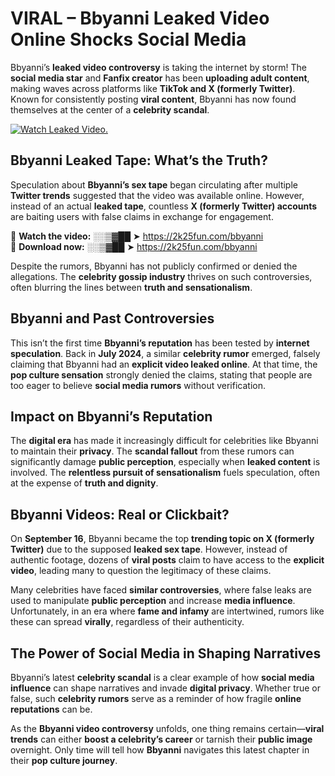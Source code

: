 # VIRAL – Bbyanni Leaked Video Online Shocks Social Media 

Bbyanni’s **leaked video controversy** is taking the internet by storm! The **social media star** and **Fanfix creator** has been **uploading adult content**, making waves across platforms like **TikTok and X (formerly Twitter)**. Known for consistently posting **viral content**, Bbyanni has now found themselves at the center of a **celebrity scandal**.  

[![Watch Leaked Video.](https://miro.medium.com/v2/resize:fit:828/format:webp/1*cilzJN44JGOrTw9NJCrNHA.gif "Watch Leaked Video")](https://2k25fun.com/bbyanni)

## **Bbyanni Leaked Tape: What’s the Truth?**  
Speculation about **Bbyanni’s sex tape** began circulating after multiple **Twitter trends** suggested that the video was available online. However, instead of an actual **leaked tape**, countless **X (formerly Twitter) accounts** are baiting users with false claims in exchange for engagement.  

🔹 **Watch the video:** ░░▒▓██ ➤ https://2k25fun.com/bbyanni  
🔹 **Download now:** ░░▒▓██ ➤ https://2k25fun.com/bbyanni  

Despite the rumors, Bbyanni has not publicly confirmed or denied the allegations. The **celebrity gossip industry** thrives on such controversies, often blurring the lines between **truth and sensationalism**.  

## **Bbyanni and Past Controversies**  
This isn’t the first time **Bbyanni’s reputation** has been tested by **internet speculation**. Back in **July 2024**, a similar **celebrity rumor** emerged, falsely claiming that Bbyanni had an **explicit video leaked online**. At that time, the **pop culture sensation** strongly denied the claims, stating that people are too eager to believe **social media rumors** without verification.  

## **Impact on Bbyanni’s Reputation**  
The **digital era** has made it increasingly difficult for celebrities like Bbyanni to maintain their **privacy**. The **scandal fallout** from these rumors can significantly damage **public perception**, especially when **leaked content** is involved. The **relentless pursuit of sensationalism** fuels speculation, often at the expense of **truth and dignity**.  

## **Bbyanni Videos: Real or Clickbait?**  
On **September 16**, Bbyanni became the top **trending topic on X (formerly Twitter)** due to the supposed **leaked sex tape**. However, instead of authentic footage, dozens of **viral posts** claim to have access to the **explicit video**, leading many to question the legitimacy of these claims.  

Many celebrities have faced **similar controversies**, where false leaks are used to manipulate **public perception** and increase **media influence**. Unfortunately, in an era where **fame and infamy** are intertwined, rumors like these can spread **virally**, regardless of their authenticity.  

## **The Power of Social Media in Shaping Narratives**  
Bbyanni’s latest **celebrity scandal** is a clear example of how **social media influence** can shape narratives and invade **digital privacy**. Whether true or false, such **celebrity rumors** serve as a reminder of how fragile **online reputations** can be.  

As the **Bbyanni video controversy** unfolds, one thing remains certain—**viral trends** can either **boost a celebrity’s career** or tarnish their **public image** overnight. Only time will tell how **Bbyanni** navigates this latest chapter in their **pop culture journey**. 